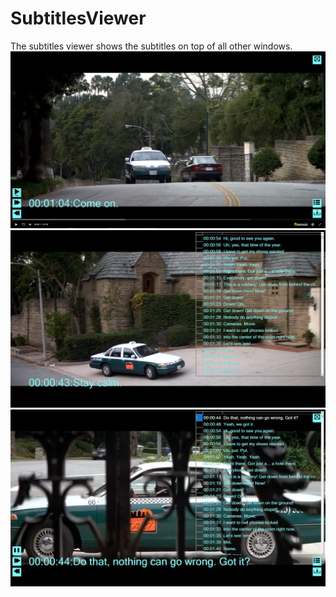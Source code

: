 # SubtitlesViewer
The subtitles viewer shows the subtitles on top of all other windows.
![Screenshot 1](https://github.com/wave-rider/SubtitlesViewer/blob/master/Screenshot1.png)
![Screenshot 2](https://github.com/wave-rider/SubtitlesViewer/blob/master/Screenshot2.png)
![Screenshot 3](https://github.com/wave-rider/SubtitlesViewer/blob/master/Screenshot3.png)

